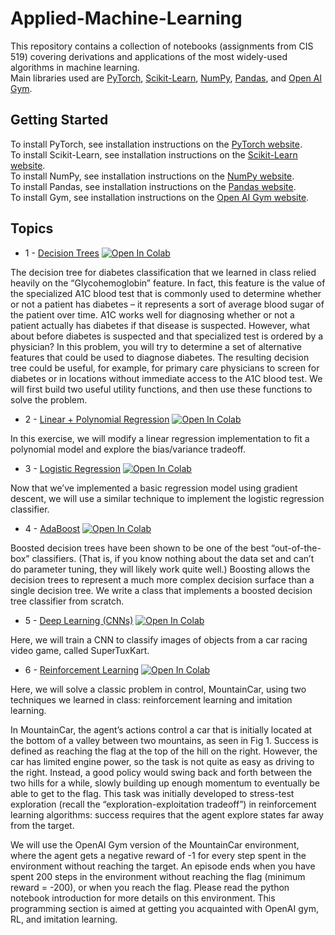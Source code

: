 # Applied-Machine-Learning
This repository contains a collection of notebooks (assignments from CIS 519) covering derivations and applications of the most widely-used algorithms in machine learning.  
Main libraries used are [PyTorch](https://github.com/pytorch/pytorch), [Scikit-Learn](https://github.com/scikit-learn/scikit-learn), [NumPy](https://github.com/numpy/numpy), [Pandas](https://github.com/pandas-dev/pandas), and [Open AI Gym](https://github.com/openai/gym).

## Getting Started
To install PyTorch, see installation instructions on the [PyTorch website](pytorch.org).  
To install Scikit-Learn, see installation instructions on the [Scikit-Learn website](scikit-learn.org).  
To install NumPy, see installation instructions on the [NumPy website](numpy.org).  
To install Pandas, see installation instructions on the [Pandas website](pandas.pydata.org).    
To install Gym, see installation instructions on the [Open AI Gym website](https://gym.openai.com/).

## Topics

* 1 - [Decision Trees](https://github.com/roynwu/Applied-Machine-Learning/blob/master/1.%20Decision%20Trees/notebook/decision_tree.ipynb) [![Open In Colab](https://colab.research.google.com/assets/colab-badge.svg)](https://colab.research.google.com/drive/1ifxNBdChd_8kqgWBxx9IEgce0afeEMMg?usp=sharing)

The decision tree for diabetes classification that we learned in class relied heavily on the “Glycohemoglobin”
feature. In fact, this feature is the value of the specialized A1C blood test that is commonly used to determine
whether or not a patient has diabetes – it represents a sort of average blood sugar of the patient over time.
A1C works well for diagnosing whether or not a patient actually has diabetes if that disease is suspected.
However, what about before diabetes is suspected and that specialized test is ordered by a physician?
In this problem, you will try to determine a set of alternative features that could be used to diagnose diabetes.
The resulting decision tree could be useful, for example, for primary care physicians to screen for diabetes
or in locations without immediate access to the A1C blood test. We will first build two useful utility functions, and then use these functions to solve the problem.

* 2 - [Linear + Polynomial Regression](https://github.com/roynwu/Applied-Machine-Learning/blob/master/2.%20Linear%20%2B%20Polynomal%20Regression/notebook/linear%2Bpoly_regression.ipynb) [![Open In Colab](https://colab.research.google.com/assets/colab-badge.svg)](https://colab.research.google.com/drive/1aIYae6nJXeQlOmgZYpI700C2fGZUmMIg?usp=sharing)

In this exercise, we will modify a linear regression implementation to fit a polynomial model
and explore the bias/variance tradeoff. 

* 3 - [Logistic Regression](https://github.com/roynwu/Applied-Machine-Learning/blob/master/3.%20Logistic%20Regression/notebook/logistic_regression.ipynb) [![Open In Colab](https://colab.research.google.com/assets/colab-badge.svg)](https://colab.research.google.com/drive/1T4Fk8J47EXLyJ4bHCR9OQGndrX2uYsy2?usp=sharing)

Now that we’ve implemented a basic regression model using gradient descent, we will
use a similar technique to implement the logistic regression classifier.

* 4 - [AdaBoost](https://github.com/roynwu/Applied-Machine-Learning/blob/master/4.%20Adaboost/notebook/boosted.ipynb) [![Open In Colab](https://colab.research.google.com/assets/colab-badge.svg)](https://colab.research.google.com/drive/1lJFy_A9Y69_vNTe1hubvhiUCNfcOL9U7?usp=sharing)

Boosted decision trees have been shown to be one of the best “out-of-the-box”
classifiers. (That is, if you know nothing about the data set and can’t do parameter tuning, they will likely
work quite well.) Boosting allows the decision trees to represent a much more complex decision surface than
a single decision tree. We write a class that implements a boosted decision tree classifier from scratch.

* 5 - [Deep Learning (CNNs)](https://github.com/roynwu/Applied-Machine-Learning/blob/master/5.%20Deep%20Learning%20(CNNs)/noteboook/cnn_classification.ipynb) [![Open In Colab](https://colab.research.google.com/assets/colab-badge.svg)](https://colab.research.google.com/drive/1tPsoSiJMf33XWYHnFogkJk3H7WDS8G7T?usp=sharing)

Here, we will train a CNN to classify images of objects from a car racing video game, called SuperTuxKart.

* 6 - [Reinforcement Learning](https://github.com/roynwu/Applied-Machine-Learning/blob/master/6.%20Reinforcement%20Learning/notebook/mountain_car.ipynb) [![Open In Colab](https://colab.research.google.com/assets/colab-badge.svg)](https://colab.research.google.com/drive/1iSQZtyBd7bSMSRamHups4tkLPawmCcOJ?usp=sharing)

Here, we will solve a classic problem in control, MountainCar, using two techniques
we learned in class: reinforcement learning and imitation learning.  

In MountainCar, the agent’s actions control a car that is initially located at the bottom of a valley between
two mountains, as seen in Fig 1. Success is defined as reaching the flag at the top of the hill on the
right. However, the car has limited engine power, so the task is not quite as easy as driving to the right.
Instead, a good policy would swing back and forth between the two hills for a while, slowly building up
enough momentum to eventually be able to get to the flag. This task was initially developed to stress-test
exploration (recall the “exploration-exploitation tradeoff”) in reinforcement learning algorithms: success
requires that the agent explore states far away from the target.  

We will use the OpenAI Gym version of the MountainCar environment, where the agent gets a negative
reward of -1 for every step spent in the environment without reaching the target. An episode ends when you
have spent 200 steps in the environment without reaching the flag (minimum reward = -200), or when you
reach the flag. Please read the python notebook introduction for more details on this environment.
This programming section is aimed at getting you acquainted with OpenAI gym, RL, and imitation learning.
